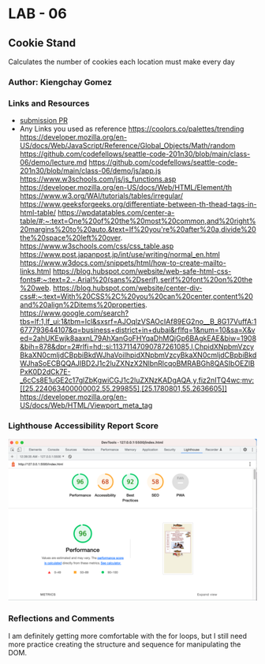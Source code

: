 # LAB - 06

## Cookie Stand

Calculates the number of cookies each location must make every day

### Author: Kiengchay Gomez

### Links and Resources

* [submission PR](http://xyz.com)
* Any Links you used as reference
https://coolors.co/palettes/trending
https://developer.mozilla.org/en-US/docs/Web/JavaScript/Reference/Global_Objects/Math/random 
https://github.com/codefellows/seattle-code-201n30/blob/main/class-06/demo/lecture.md
https://github.com/codefellows/seattle-code-201n30/blob/main/class-06/demo/js/app.js
https://www.w3schools.com/js/js_functions.asp
https://developer.mozilla.org/en-US/docs/Web/HTML/Element/th
https://www.w3.org/WAI/tutorials/tables/irregular/
https://www.geeksforgeeks.org/differentiate-between-th-thead-tags-in-html-table/ 
https://wpdatatables.com/center-a-table/#:~:text=One%20of%20the%20most%20common,and%20right%20margins%20to%20auto.&text=If%20you're%20after%20a,divide%20the%20space%20left%20over.
https://www.w3schools.com/css/css_table.asp
https://www.post.japanpost.jp/int/use/writing/normal_en.html
https://www.w3docs.com/snippets/html/how-to-create-mailto-links.html
https://blog.hubspot.com/website/web-safe-html-css-fonts#:~:text=2.-,Arial%20(sans%2Dserif),serif%20font%20on%20the%20web.
https://blog.hubspot.com/website/center-div-css#:~:text=With%20CSS%2C%20you%20can%20center,content%20and%20align%2Ditems%20properties.
https://www.google.com/search?tbs=lf:1,lf_ui:1&tbm=lcl&sxsrf=AJOqlzVSAOcIAf89EG2no__B_8G17VuffA:1677793644107&q=business+district+in+dubai&rflfq=1&num=10&sa=X&ved=2ahUKEwjk8aaxnL79AhXanGoFHYqaDhMQjGp6BAgkEAE&biw=1908&bih=878&dpr=2#rlfi=hd:;si:11371147090787261085,l,ChpidXNpbmVzcyBkaXN0cmljdCBpbiBkdWJhaVoiIhpidXNpbmVzcyBkaXN0cmljdCBpbiBkdWJhaSoECBQQAJIBD2J1c2luZXNzX2NlbnRlcqoBMRABGh8QASIbOEZlBPxK0D2dCk7E-_6cCs8E1uGE2c17glZbKgwiCGJ1c2luZXNzKADgAQA,y,fiz2nITQ4wc;mv:[[25.224063400000002,55.299855],[25.1780801,55.2636605]]
https://developer.mozilla.org/en-US/docs/Web/HTML/Viewport_meta_tag


### Lighthouse Accessibility Report Score

![Lighthouse Accessibility Report](./img/Screenshot%202023-03-03%20at%2012.40.04%20AM.png)

### Reflections and Comments

I am definitely getting more comfortable with the for loops, but I still need more practice creating the structure and sequence for manipulating the DOM. 
